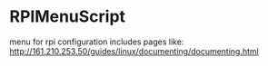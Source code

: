 # RPIMenuScript
menu for rpi configuration
includes pages like:
http://161.210.253.50/guides/linux/documenting/documenting.html
